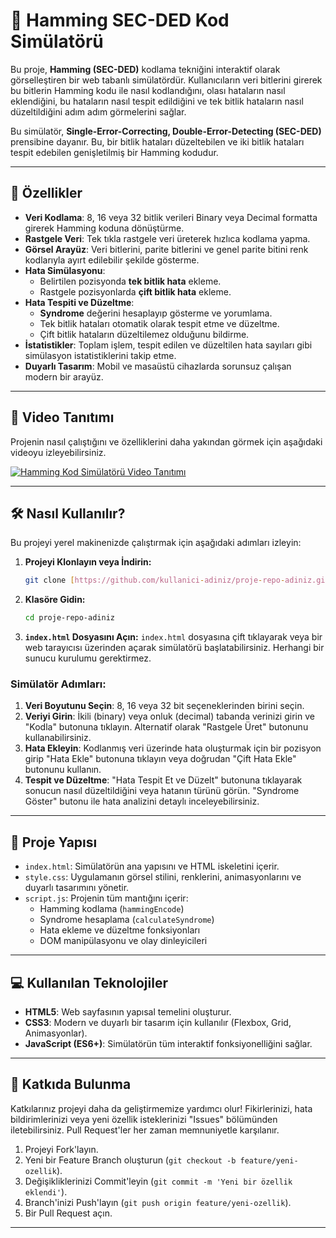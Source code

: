 # 🔧 Hamming SEC-DED Kod Simülatörü

Bu proje, **Hamming (SEC-DED)** kodlama tekniğini interaktif olarak görselleştiren bir web tabanlı simülatördür. Kullanıcıların veri bitlerini girerek bu bitlerin Hamming kodu ile nasıl kodlandığını, olası hataların nasıl eklendiğini, bu hataların nasıl tespit edildiğini ve tek bitlik hataların nasıl düzeltildiğini adım adım görmelerini sağlar.

Bu simülatör, **Single-Error-Correcting, Double-Error-Detecting (SEC-DED)** prensibine dayanır. Bu, bir bitlik hataları düzeltebilen ve iki bitlik hataları tespit edebilen genişletilmiş bir Hamming kodudur.

---

## 🚀 Özellikler

* **Veri Kodlama**: 8, 16 veya 32 bitlik verileri Binary veya Decimal formatta girerek Hamming koduna dönüştürme.
* **Rastgele Veri**: Tek tıkla rastgele veri üreterek hızlıca kodlama yapma.
* **Görsel Arayüz**: Veri bitlerini, parite bitlerini ve genel parite bitini renk kodlarıyla ayırt edilebilir şekilde gösterme.
* **Hata Simülasyonu**:
    * Belirtilen pozisyonda **tek bitlik hata** ekleme.
    * Rastgele pozisyonlarda **çift bitlik hata** ekleme.
* **Hata Tespiti ve Düzeltme**:
    * **Syndrome** değerini hesaplayıp gösterme ve yorumlama.
    * Tek bitlik hataları otomatik olarak tespit etme ve düzeltme.
    * Çift bitlik hataların düzeltilemez olduğunu bildirme.
* **İstatistikler**: Toplam işlem, tespit edilen ve düzeltilen hata sayıları gibi simülasyon istatistiklerini takip etme.
* **Duyarlı Tasarım**: Mobil ve masaüstü cihazlarda sorunsuz çalışan modern bir arayüz.



---

## 🎥 Video Tanıtımı

Projenin nasıl çalıştığını ve özelliklerini daha yakından görmek için aşağıdaki videoyu izleyebilirsiniz.

[![Hamming Kod Simülatörü Video Tanıtımı](https://img.youtube.com/vi/YOUTUBE_VIDEO_ID/0.jpg)](https://www.youtube.com/watch?v=YOUTUBE_VIDEO_ID)



---

## 🛠️ Nasıl Kullanılır?

Bu projeyi yerel makinenizde çalıştırmak için aşağıdaki adımları izleyin:

1.  **Projeyi Klonlayın veya İndirin:**
    ```bash
    git clone [https://github.com/kullanici-adiniz/proje-repo-adiniz.git](https://github.com/kullanici-adiniz/proje-repo-adiniz.git)
    ```
2.  **Klasöre Gidin:**
    ```bash
    cd proje-repo-adiniz
    ```
3.  **`index.html` Dosyasını Açın:**
    `index.html` dosyasına çift tıklayarak veya bir web tarayıcısı üzerinden açarak simülatörü başlatabilirsiniz. Herhangi bir sunucu kurulumu gerektirmez.

### Simülatör Adımları:

1.  **Veri Boyutunu Seçin**: 8, 16 veya 32 bit seçeneklerinden birini seçin.
2.  **Veriyi Girin**: İkili (binary) veya onluk (decimal) tabanda verinizi girin ve "Kodla" butonuna tıklayın. Alternatif olarak "Rastgele Üret" butonunu kullanabilirsiniz.
3.  **Hata Ekleyin**: Kodlanmış veri üzerinde hata oluşturmak için bir pozisyon girip "Hata Ekle" butonuna tıklayın veya doğrudan "Çift Hata Ekle" butonunu kullanın.
4.  **Tespit ve Düzeltme**: "Hata Tespit Et ve Düzelt" butonuna tıklayarak sonucun nasıl düzeltildiğini veya hatanın türünü görün. "Syndrome Göster" butonu ile hata analizini detaylı inceleyebilirsiniz.

---

## 📂 Proje Yapısı

* `index.html`: Simülatörün ana yapısını ve HTML iskeletini içerir.
* `style.css`: Uygulamanın görsel stilini, renklerini, animasyonlarını ve duyarlı tasarımını yönetir.
* `script.js`: Projenin tüm mantığını içerir:
    * Hamming kodlama (`hammingEncode`)
    * Syndrome hesaplama (`calculateSyndrome`)
    * Hata ekleme ve düzeltme fonksiyonları
    * DOM manipülasyonu ve olay dinleyicileri

---

## 💻 Kullanılan Teknolojiler

* **HTML5**: Web sayfasının yapısal temelini oluşturur.
* **CSS3**: Modern ve duyarlı bir tasarım için kullanılır (Flexbox, Grid, Animasyonlar).
* **JavaScript (ES6+)**: Simülatörün tüm interaktif fonksiyonelliğini sağlar.

---

## 🤝 Katkıda Bulunma

Katkılarınız projeyi daha da geliştirmemize yardımcı olur! Fikirlerinizi, hata bildirimlerinizi veya yeni özellik isteklerinizi "Issues" bölümünden iletebilirsiniz. Pull Request'ler her zaman memnuniyetle karşılanır.

1.  Projeyi Fork'layın.
2.  Yeni bir Feature Branch oluşturun (`git checkout -b feature/yeni-ozellik`).
3.  Değişikliklerinizi Commit'leyin (`git commit -m 'Yeni bir özellik eklendi'`).
4.  Branch'inizi Push'layın (`git push origin feature/yeni-ozellik`).
5.  Bir Pull Request açın.

---

